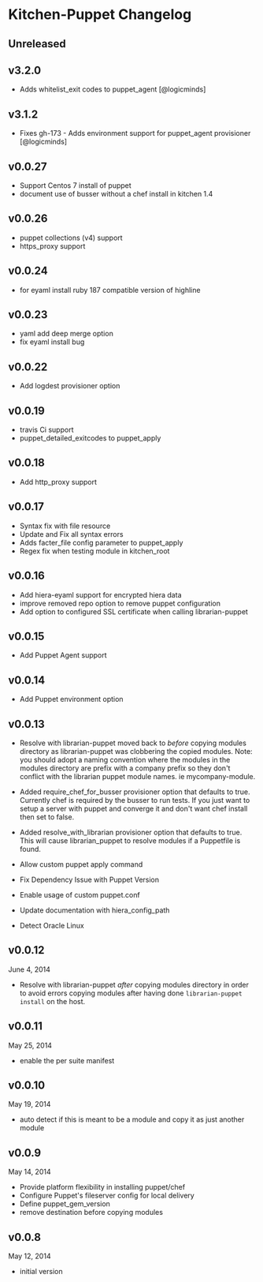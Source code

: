 # Kitchen-Puppet Changelog

## Unreleased

## v3.2.0
* Adds whitelist_exit codes to puppet_agent [@logicminds]

## v3.1.2
* Fixes gh-173 - Adds environment support for puppet_agent provisioner [@logicminds]

## v0.0.27
* Support Centos 7 install of puppet
* document use of busser without a chef install in kitchen 1.4

## v0.0.26
* puppet collections (v4) support
* https_proxy support

## v0.0.24
* for eyaml install ruby 187 compatible version of highline

## v0.0.23
* yaml add deep merge option
* fix eyaml install bug

## v0.0.22
* Add logdest provisioner option

## v0.0.19
*  travis Ci support
*  puppet_detailed_exitcodes to puppet_apply


## v0.0.18
* Add http_proxy support

## v0.0.17
* Syntax fix with file resource
* Update and Fix all syntax errors
* Adds facter_file config parameter to puppet_apply
* Regex fix when testing module in kitchen_root

## v0.0.16
* Add hiera-eyaml support for encrypted hiera data
* improve removed repo option to remove puppet configuration
* Add option to configured SSL certificate when calling librarian-puppet

## v0.0.15
* Add Puppet Agent support

##  v0.0.14
* Add Puppet environment option

## v0.0.13
* Resolve with librarian-puppet moved back to *before* copying modules directory as librarian-puppet was clobbering the copied modules.
  Note: you should adopt a naming convention where the modules in the modules directory are prefix with a company prefix so they don't
  conflict with the librarian puppet module names. ie mycompany-module.

* Added require_chef_for_busser provisioner option that defaults to true. Currently chef is required by the busser to run tests.
  If you just want to setup a server with puppet and converge it and don't want chef install then set to false.

* Added resolve_with_librarian provisioner option that defaults to true. This will cause librarian_puppet to resolve modules if a Puppetfile is found.

* Allow custom puppet apply command

* Fix Dependency Issue with Puppet Version

* Enable usage of custom puppet.conf

* Update documentation with hiera_config_path

* Detect Oracle Linux

## v0.0.12
June 4, 2014
* Resolve with librarian-puppet *after* copying modules directory in order to avoid errors copying modules after having done
 `librarian-puppet install` on the host.

## v0.0.11
May 25, 2014
* enable the per suite manifest

## v0.0.10
May 19, 2014
* auto detect if this is meant to be a module and copy it as just another module

## v0.0.9
May 14, 2014
* Provide platform flexibility in installing puppet/chef
* Configure Puppet's fileserver config for local delivery
* Define puppet_gem_version
* remove destination before copying modules

## v0.0.8
May 12, 2014
* initial version
